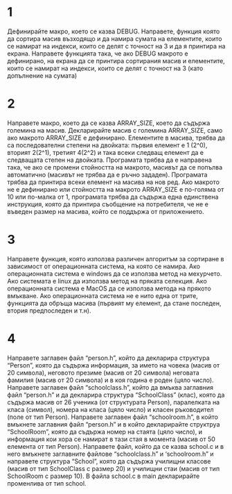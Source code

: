 # 1
Дефинирайте макро, което се казва DEBUG. Направете, функция която да сортира масив възходящо и да намира сумата на елементите, които се намират на индекси, които се делят с точност на 3 и да я принтира на екрана. Направете функцията така, че ако DEBUG макрото е дефинирано, на екрана да се принтира сортирания масив и елементите, които се намират на индекси, които се делят с точност на 3 (като допълнение на сумата)
# 2
Направете макро, което да се казва ARRAY_SIZE, което да съдържа големина на масив. Декларирайте масив с големина ARRAY_SIZE, само ако макрото ARRAY_SIZE е дефинирано. Елементите в масива, трябва да са последователни степени на двойката: първия елемент е 1 (2^0), вторият 2(2^1), третият 4(2^2) и така всеки следващ елемент да е следващата степен на двойката. Програмата трябва да е направена така, че ако се промени стойността на макрото, масивът да се попълва автоматично (масивът не трябва да е ръчно зададен). Програмата трябва да принтира всеки елемент на масива на нов ред. Ако макрото не е дефинирано или стойността на макрото ARRAY_SIZE е по-голяма от 10 или по-малка от 1, програмата трябва да съдържа една единствена инструкция, която да принтира съобщение на потребителя, че не е въведен размер на масива, който се поддържа от приложението.
# 3 
Направете функция, която използва различен алгоритъм за сортиране в зависимост от операционната система, на която се намира. Ако операционната система е windows да се използва метод на мехурчето. Ако системата е linux да използва метод на пряката селекция. Ако операционната система е MacOS да се използва метода на прякото вмъкване. Ако операционната система не е нито една от трите, функцията да обръща масива (първият му елемент, да стане последен, втория предпоследен и т.н).
# 4
Направете заглавен файл “person.h”, който да декларира структура “Person”, която да съдържа информация, за името на човека (масив от 20 символа), неговото презиме (масив от 20 символа) неговата фамилия (масив от 20 символа) и в коя година е роден (цяло число). Направете заглавен файл “schoolclass.h”, който да вмъква заглавния файл “person.h” и да декларира структура “SchoolClass” (клас), която да съдържа масив от 26 ученика (от структурата Person), паралелката на класа  (символ), номера на класа (цяло число) и класен ръководител (поле от тип Person). Направете заглавен файл “schoolroom.h”, в който вмъкнете заглавния файл “person.h” и в който декларирайте структруа “SchoolRoom”, която да съдържа номер на стаята (цяло число), и информация кои хора се намират в тази стая в момента (масив от 50 елемента от тип Person). Направете файл, който да се казва school.c и в него вмъкнете заглавните файлове “schoolclass.h” и ‘schoolroom.h” и направете структура “School”, която да съдържа училищни класове (масив от тип SchoolClass с размер 20) и училищни стаи (масив от тип SchoolRoom с размер 10). В файла school.c в main декларирайте променлива от тип school.